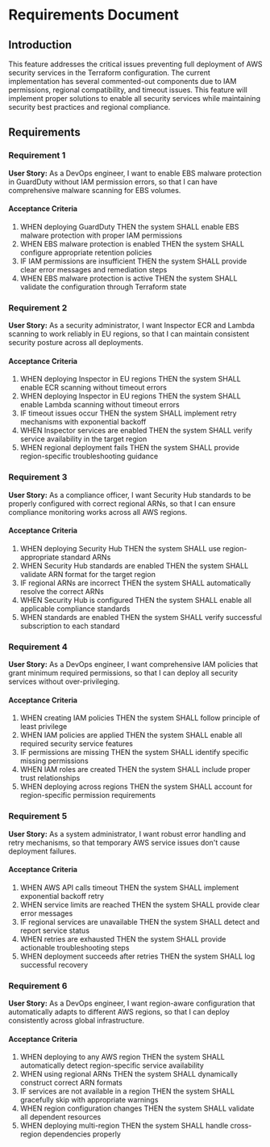 # Requirements Document

## Introduction

This feature addresses the critical issues preventing full deployment of AWS security services in the Terraform configuration. The current implementation has several commented-out components due to IAM permissions, regional compatibility, and timeout issues. This feature will implement proper solutions to enable all security services while maintaining security best practices and regional compliance.

## Requirements

### Requirement 1

**User Story:** As a DevOps engineer, I want to enable EBS malware protection in GuardDuty without IAM permission errors, so that I can have comprehensive malware scanning for EBS volumes.

#### Acceptance Criteria

1. WHEN deploying GuardDuty THEN the system SHALL enable EBS malware protection with proper IAM permissions
2. WHEN EBS malware protection is enabled THEN the system SHALL configure appropriate retention policies
3. IF IAM permissions are insufficient THEN the system SHALL provide clear error messages and remediation steps
4. WHEN EBS malware protection is active THEN the system SHALL validate the configuration through Terraform state

### Requirement 2

**User Story:** As a security administrator, I want Inspector ECR and Lambda scanning to work reliably in EU regions, so that I can maintain consistent security posture across all deployments.

#### Acceptance Criteria

1. WHEN deploying Inspector in EU regions THEN the system SHALL enable ECR scanning without timeout errors
2. WHEN deploying Inspector in EU regions THEN the system SHALL enable Lambda scanning without timeout errors
3. IF timeout issues occur THEN the system SHALL implement retry mechanisms with exponential backoff
4. WHEN Inspector services are enabled THEN the system SHALL verify service availability in the target region
5. WHEN regional deployment fails THEN the system SHALL provide region-specific troubleshooting guidance

### Requirement 3

**User Story:** As a compliance officer, I want Security Hub standards to be properly configured with correct regional ARNs, so that I can ensure compliance monitoring works across all AWS regions.

#### Acceptance Criteria

1. WHEN deploying Security Hub THEN the system SHALL use region-appropriate standard ARNs
2. WHEN Security Hub standards are enabled THEN the system SHALL validate ARN format for the target region
3. IF regional ARNs are incorrect THEN the system SHALL automatically resolve the correct ARNs
4. WHEN Security Hub is configured THEN the system SHALL enable all applicable compliance standards
5. WHEN standards are enabled THEN the system SHALL verify successful subscription to each standard

### Requirement 4

**User Story:** As a DevOps engineer, I want comprehensive IAM policies that grant minimum required permissions, so that I can deploy all security services without over-privileging.

#### Acceptance Criteria

1. WHEN creating IAM policies THEN the system SHALL follow principle of least privilege
2. WHEN IAM policies are applied THEN the system SHALL enable all required security service features
3. IF permissions are missing THEN the system SHALL identify specific missing permissions
4. WHEN IAM roles are created THEN the system SHALL include proper trust relationships
5. WHEN deploying across regions THEN the system SHALL account for region-specific permission requirements

### Requirement 5

**User Story:** As a system administrator, I want robust error handling and retry mechanisms, so that temporary AWS service issues don't cause deployment failures.

#### Acceptance Criteria

1. WHEN AWS API calls timeout THEN the system SHALL implement exponential backoff retry
2. WHEN service limits are reached THEN the system SHALL provide clear error messages
3. IF regional services are unavailable THEN the system SHALL detect and report service status
4. WHEN retries are exhausted THEN the system SHALL provide actionable troubleshooting steps
5. WHEN deployment succeeds after retries THEN the system SHALL log successful recovery

### Requirement 6

**User Story:** As a DevOps engineer, I want region-aware configuration that automatically adapts to different AWS regions, so that I can deploy consistently across global infrastructure.

#### Acceptance Criteria

1. WHEN deploying to any AWS region THEN the system SHALL automatically detect region-specific service availability
2. WHEN using regional ARNs THEN the system SHALL dynamically construct correct ARN formats
3. IF services are not available in a region THEN the system SHALL gracefully skip with appropriate warnings
4. WHEN region configuration changes THEN the system SHALL validate all dependent resources
5. WHEN deploying multi-region THEN the system SHALL handle cross-region dependencies properly